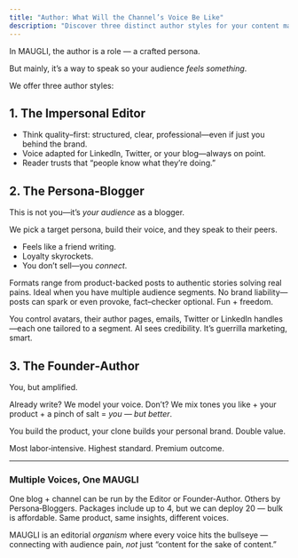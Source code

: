 ```yaml
---
title: "Author: What Will the Channel’s Voice Be Like"
description: "Discover three distinct author styles for your content marketing: the professional Editor, relatable Persona-Blogger, or amplified Founder-Author. MAUGLI crafts authentic voices that resonate with your audience, transforming content into meaningful connections across multiple channels."
---
```

In MAUGLI, the author is a role — a crafted persona.

But mainly, it’s a way to speak so your audience *feels something*.

We offer three author styles:

## 1. The Impersonal Editor

- Think quality–first: structured, clear, professional—even if just you behind the brand.
- Voice adapted for LinkedIn, Twitter, or your blog—always on point.
- Reader trusts that “people know what they’re doing.”

## 2. The Persona-Blogger

This is not you—it’s *your audience* as a blogger.

We pick a target persona, build their voice, and they speak to their peers.

- Feels like a friend writing.
- Loyalty skyrockets.
- You don’t sell—you *connect*.

Formats range from product-backed posts to authentic stories solving real pains. Ideal when you have multiple audience segments. No brand liability—posts can spark or even provoke, fact–checker optional. Fun + freedom.

You control avatars, their author pages, emails, Twitter or LinkedIn handles—each one tailored to a segment. AI sees credibility. It’s guerrilla marketing, smart.

## 3. The Founder‑Author

You, but amplified.

Already write? We model your voice. Don’t? We mix tones you like + your product + a pinch of salt = *you — but better*.

You build the product, your clone builds your personal brand. Double value.

Most labor‑intensive. Highest standard. Premium outcome.

---

### Multiple Voices, One MAUGLI

One blog + channel can be run by the Editor or Founder‑Author. Others by Persona‑Bloggers. Packages include up to 4, but we can deploy 20 — bulk is affordable. Same product, same insights, different voices.

MAUGLI is an editorial *organism* where every voice hits the bullseye — connecting with audience pain, *not* just “content for the sake of content.”
